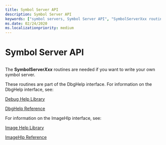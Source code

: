 ```yaml
---
title: Symbol Server API
description: Symbol Server API
keywords: ["symbol servers, Symbol Server API", "SymbolServerXxx routines", "DbgHelp interface", "ImageHlp interface", "dbghelp.chm (Debug Help Library documentation), Symbol Server API", "Debug Help Library documentation (dbghelp.chm), Symbol Server API"]
ms.date: 02/24/2020
ms.localizationpriority: medium
---
```


# Symbol Server API

## <span id="ddk_symbol_server_api_dbg"></span><span id="DDK_SYMBOL_SERVER_API_DBG"></span>

The **SymbolServer*Xxx*** routines are needed if you want to write your own symbol server.

These routines are part of the DbgHelp interface. For information on the DbgHelp interface, see:

[Debug Help Library](/windows/win32/debug/debug-help-library)

[DbgHelp Reference](/windows/win32/debug/dbghelp-reference)

For information on the ImageHlp interface, see:

[Image Help Library](/windows/win32/debug/image-help-library)

[ImageHlp Reference](/windows/win32/debug/imagehlp-reference)
